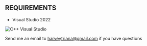 ## REQUIREMENTS

- Visual Studio 2022

![C++ Visual Studio](https://user-images.githubusercontent.com/5245381/135377832-56bfae42-b416-4763-8042-6df52e2c7714.png)

Send me an email to harveytriana@gmail.com if you have questions
